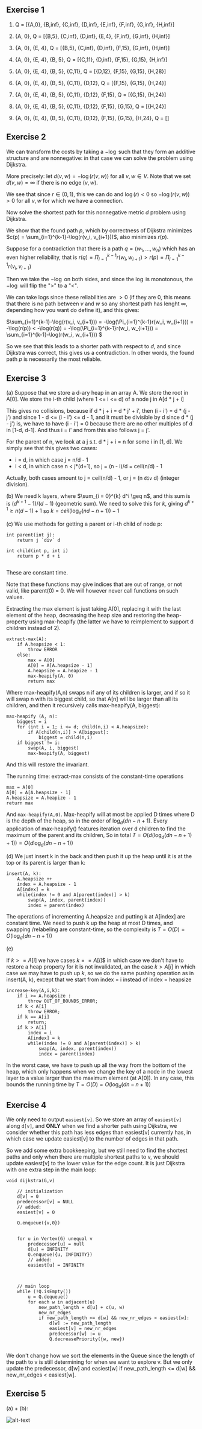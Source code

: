 <script type="text/javascript" src="http://cdn.mathjax.org/mathjax/latest/MathJax.js?config=TeX-AMS-MML_HTMLorMML"></script>
<script type="text/x-mathjax-config"> MathJax.Hub.Config({ tex2jax: {inlineMath: [['$', '$']]}, messageStyle: "none" });</script>

## Exercise 1

1. Q = [{A,0}, {B,inf}, {C,inf}, {D,inf}, {E,inf}, {F,inf}, {G,inf}, {H,inf}]

2. {A, 0}, Q = [{B,5}, {C,inf}, {D,inf}, {E,4}, {F,inf}, {G,inf}, {H,inf}]

3. {A, 0}, {E, 4}, Q = [{B,5}, {C,inf}, {D,inf}, {F,15}, {G,inf}, {H,inf}]

4. {A, 0}, {E, 4}, {B, 5}, Q = [{C,11}, {D,inf}, {F,15}, {G,15}, {H,inf}]

5. {A, 0}, {E, 4}, {B, 5}, {C,11}, Q = [{D,12}, {F,15}, {G,15}, {H,28}]

6.  {A, 0}, {E, 4}, {B, 5}, {C,11}, {D,12}, Q = [{F,15}, {G,15}, {H,24}]

7. {A, 0}, {E, 4}, {B, 5}, {C,11}, {D,12}, {F,15}, Q = [{G,15}, {H,24}]

8. {A, 0}, {E, 4}, {B, 5}, {C,11}, {D,12}, {F,15}, {G,15}, Q = [{H,24}]

9. {A, 0}, {E, 4}, {B, 5}, {C,11}, {D,12}, {F,15}, {G,15}, {H,24}, Q = []

## Exercise 2
We can transform the costs by taking a $-\log$ such that they form an additive structure and are nonnegative: in that case we can solve the problem using Dijkstra.

More precisely: let $d(v,w) = -\log(r(v,w))$ for all $v,w \in V$. Note that we set $d(v,w) = \infty$ if there is no edge $(v,w)$.

We see that since $r\in (0,1)$, this we can do and $\log(r) < 0$ so $-\log (r(v,w)) > 0$ for all $v,w$ for which we have a connection.

Now solve the shortest path for this nonnegative metric $d$ problem using Dijkstra.

We show that the found path $p$, which by correctness of Dijkstra  minimizes $c(p) = \sum_{i=1}^{k-1}-\log(r(v_i, v_{i+1}))$, also minimizes $r(p)$.

Suppose for a contradiction that there is a path $q = (w_1, ... , w_n)$ which has an even higher reliability, that is $r(q) = \Pi_{i=1}^{k-1}r(w_i, w_{i+1}) > r(p) = \Pi_{i=1}^{k-1}r(v_i, v_{i+1})$

Then we take the $-\log$ on both sides, and since the $\log$ is monotonous, the $-\log$ will flip the "$>$" to a "<".

We can take logs since these reliabilities are $>0$ (if they are 0, this means that there is no path between $v$ and $w$ so any shortest path has lenght $\infty$, depending how you want do define it), and this gives:

$\sum_{i=1}^{k-1}-\log(r(v_i, v_{i+1})) = -\log(\Pi_{i=1}^{k-1}r(w_i, w_{i+1})) = -\log(r(p)) < -\log(r(q)) = -\log(\Pi_{i=1}^{k-1}r(w_i, w_{i+1})) = \sum_{i=1}^{k-1}-\log(r(w_i, w_{i+1})) $

So we see that this leads to a shorter path with respect to $d$, and since Dijkstra was correct, this gives us a contradiction. In other words, the found path $p$ is necessarily the most reliable.

## Exercise 3
(a)
Suppose that we store a d-ary heap in an array A.
We store the root in A[0].
We store the i-th child (where 1 <= i <= d) of a node j  in A[d * j + i]

This gives no collisions, because if d * j + i = d * j' + i', then (i - i') = d * (j - j') and since 1 - d <= (i - i') <= d - 1, 
and it must be divisible by d since d * (j - j') is, we have to have (i - i') = 0 because there are no other multiples of d in [1-d, d-1].
And thus i = i' and from this also follows j = j'.

For the parent of n, we look at a j s.t. d * j + i = n for some i in [1, d]. We simply see that this gives two cases:
- i = d, in which case j = n/d - 1
- i < d, in which case n < j*(d+1), so j = (n - i)/d = ceil(n/d) - 1 

Actually, both cases amount to j  =  ceil(n/d) - 1, or j = (n `div` d) (integer division).

(b)
We need k layers, where $\sum_{i = 0}^{k} d^i \geq n$, and this sum is is $(d^{k+1}- 1)/(d - 1)$ (geometric sum). We need to solve this for $k$, giving $d^{k+1} \geq n(d-1) + 1$
so $k = ceil(\log_d(nd - n +1)) - 1$

(c)
We use methods for getting a parent or i-th child of node p:

```
int parent(int j):
    return j `div` d

int child(int p, int i)
    return p * d + i


```
These are constant time.

Note that these functions may give indices that are out of range, or not valid, like parent(0) = 0. We will however never call functions on such values.

Extracting the max element is just taking A[0], replacing it with the last element of the heap, decreasing the heap size and restoring the heap-property using max-heapify (the latter we have to reimplement to support d children instead of 2).

```
extract-max(A):
    if A.heapsize < 1:
        throw ERROR
    else:
        max = A[0]
        A[0] = A[A.heapsize - 1]
        A.heapsize = A.heapize - 1
        max-heapify(A, 0)
        return max
```

Where max-heapify(A,n) swaps n if any of its children is larger, and if so it will swap n with its biggest child, so that A[n] will be larger than all its children, and then it recursively calls max-heapify(A, biggest):

```
max-heapify (A, n):
    biggest = i
    for (int i = 1; i <= d; child(n,i) < A.heapsize):
        if A[child(n,i)] > A[biggest]:
            biggest = child(n,i)
    if biggest != i:
        swap(A, i, biggest)
        max-heapify(A, biggest)

```
And this will restore the invariant.

The running time: extract-max consists of the constant-time operations 

```
max = A[0]
A[0] = A[A.heapsize - 1]
A.heapsize = A.heapize - 1
return max
```

And `max-heapify(A,0)`. Max-heapify will at most be applied D times where D is the depth of the heap, so in the order of $\log_d(dn-n+1)$. Every application of max-heapify() features iteration over d children to find the maximum of the parent and its children, So in total $T  =O(d(\log_d(dn-n +1) +1)) = O(d\log_d(dn-n +1))$ 

(d)
We just insert k in the back and then push it up the heap until it is at the top or its parent is larger than k:

```
insert(A, k):
    A.heapsize ++
    index = A.heapsize - 1
    A[index] = k
    while(index != 0 and A[parent(index)] > k)
        swap(A, index, parent(index))
        index = parent(index)
```

The operations of incrementing A.heapsize and putting k at A[index] are constant time. We need to push k up the heap at most D times, and swapping /relabeling are constant-time, so the complexity is $T = O(D) = O(\log_d(dn-n +1))$

(e)

If $k >= A[i]$ we have cases $k == A[i]$$ in which case we don't have to restore a heap property for it is not invalidated, an the case $k > A[i]$ in which case we may have to push up $k$, so we do the same pushing operation as in insert(A, k), except that we start from index = i instead of index = heapsize

```
increase-key(A,i,k):
    if i >= A.heapsize :
        throw OUT_OF_BOUNDS_ERROR;
    if k < A[i]
        throw ERROR;
    if k == A[i]
        return;
    if k > A[i]
        index = i
        A[index] = k
        while(index != 0 and A[parent(index)] > k)
            swap(A, index, parent(index))
            index = parent(index)

```

In the worst case, we have to push up all the way from the bottom of the heap, which only happens when we change the key of a node in the lowest layer to a value larger than the maximum element (at A[0]). In any case, this bounds the running time by $T = O(D) = O(\log_d(dn-n +1))$

## Exercise 4

We only need to output `easiest[v]`. So we store an array of `easiest[v]` along `d[v]`, and **ONLY** when we find a shorter path using Dijkstra, we consider whether this path has less edges than easiest[v] currently has, in which case we update easiest[v] to the number of edges in that path.

So we add some extra bookkeeping, but we still need to find the shortest paths and only when there are multiple shortest paths to v, we should update easiest[v] to the lower value for the edge count. It is just Dijkstra with one extra step in the main loop:

```
void dijkstra(G,v)

    // initialization
    d[v] = 0
    predecessor[v] = NULL
    // added:
    easiest[v] = 0

    Q.enqueue({v,0})


    for u in Vertex(G) unequal v
        predecessor[u] = null
        d[u] = INFINITY
        Q.enqueue({u, INFINITY})
        // added:
        easiest[u] = INFINITY



    // main loop
    while (!Q.isEmpty())
        u = Q.dequeue()
        for each w in adjacent(u)
            new_path_length = d[u] + c(u, w)
            new_nr_edges
            if new_path_length <= d[w] && new_nr_edges < easiest[w]:
                d[w] := new_path_length
                easiest[v] = new_nr_edges
                predecessor[w] := u
                Q.decreasePriority({w, new})
    

```

We don't change how we sort the elements in the Queue since the length of the path to v is still determining for when we want to explore v. But we only update the predecessor, d[w] and easiest[w] if new_path_length <= d[w] && new_nr_edges < easiest[w]. 


## Exercise 5
(a) + (b):

![alt-text](ads-heap.jpg)